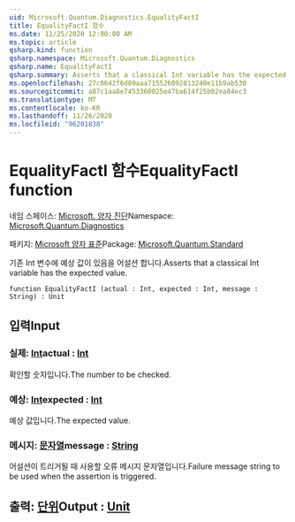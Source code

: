 ```yaml
---
uid: Microsoft.Quantum.Diagnostics.EqualityFactI
title: EqualityFactI 함수
ms.date: 11/25/2020 12:00:00 AM
ms.topic: article
qsharp.kind: function
qsharp.namespace: Microsoft.Quantum.Diagnostics
qsharp.name: EqualityFactI
qsharp.summary: Asserts that a classical Int variable has the expected value.
ms.openlocfilehash: 27c0642f6d89aaa715526092813240e11b9ab530
ms.sourcegitcommit: a87c1aa8e7453360025e47ba614f25b02ea84ec3
ms.translationtype: MT
ms.contentlocale: ko-KR
ms.lasthandoff: 11/26/2020
ms.locfileid: "96201838"
---
```

# <a name="equalityfacti-function"></a><span data-ttu-id="ac646-102">EqualityFactI 함수</span><span class="sxs-lookup"><span data-stu-id="ac646-102">EqualityFactI function</span></span>

<span data-ttu-id="ac646-103">네임 스페이스: [Microsoft. 양자 진단](xref:Microsoft.Quantum.Diagnostics)</span><span class="sxs-lookup"><span data-stu-id="ac646-103">Namespace: [Microsoft.Quantum.Diagnostics](xref:Microsoft.Quantum.Diagnostics)</span></span>

<span data-ttu-id="ac646-104">패키지: [Microsoft 양자 표준](https://nuget.org/packages/Microsoft.Quantum.Standard)</span><span class="sxs-lookup"><span data-stu-id="ac646-104">Package: [Microsoft.Quantum.Standard](https://nuget.org/packages/Microsoft.Quantum.Standard)</span></span>


<span data-ttu-id="ac646-105">기존 Int 변수에 예상 값이 있음을 어설션 합니다.</span><span class="sxs-lookup"><span data-stu-id="ac646-105">Asserts that a classical Int variable has the expected value.</span></span>

```qsharp
function EqualityFactI (actual : Int, expected : Int, message : String) : Unit
```


## <a name="input"></a><span data-ttu-id="ac646-106">입력</span><span class="sxs-lookup"><span data-stu-id="ac646-106">Input</span></span>

### <a name="actual--int"></a><span data-ttu-id="ac646-107">실제: [Int](xref:microsoft.quantum.lang-ref.int)</span><span class="sxs-lookup"><span data-stu-id="ac646-107">actual : [Int](xref:microsoft.quantum.lang-ref.int)</span></span>

<span data-ttu-id="ac646-108">확인할 숫자입니다.</span><span class="sxs-lookup"><span data-stu-id="ac646-108">The number to be checked.</span></span>


### <a name="expected--int"></a><span data-ttu-id="ac646-109">예상: [Int](xref:microsoft.quantum.lang-ref.int)</span><span class="sxs-lookup"><span data-stu-id="ac646-109">expected : [Int](xref:microsoft.quantum.lang-ref.int)</span></span>

<span data-ttu-id="ac646-110">예상 값입니다.</span><span class="sxs-lookup"><span data-stu-id="ac646-110">The expected value.</span></span>


### <a name="message--string"></a><span data-ttu-id="ac646-111">메시지: [문자열](xref:microsoft.quantum.lang-ref.string)</span><span class="sxs-lookup"><span data-stu-id="ac646-111">message : [String](xref:microsoft.quantum.lang-ref.string)</span></span>

<span data-ttu-id="ac646-112">어설션이 트리거될 때 사용할 오류 메시지 문자열입니다.</span><span class="sxs-lookup"><span data-stu-id="ac646-112">Failure message string to be used when the assertion is triggered.</span></span>



## <a name="output--unit"></a><span data-ttu-id="ac646-113">출력: [단위](xref:microsoft.quantum.lang-ref.unit)</span><span class="sxs-lookup"><span data-stu-id="ac646-113">Output : [Unit](xref:microsoft.quantum.lang-ref.unit)</span></span>

